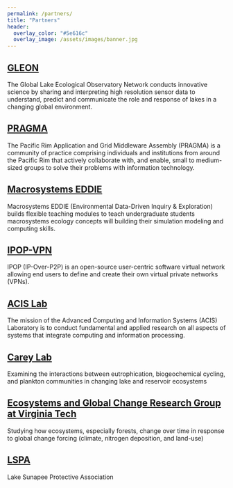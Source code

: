```yaml
---
permalink: /partners/
title: "Partners"
header:
  overlay_color: "#5e616c"
  overlay_image: /assets/images/banner.jpg
---
```


## [<i class="fa fa-link" aria-hidden="true"></i> GLEON](http://gleon.org)  
The Global Lake Ecological Observatory Network conducts innovative science by sharing and interpreting high resolution sensor data to understand, predict and communicate the role and response of lakes in a changing global environment.
## [<i class="fa fa-link" aria-hidden="true"></i> PRAGMA](http://pragma-grid.net)  
The Pacific Rim Application and Grid Middleware Assembly (PRAGMA) is a community of practice comprising individuals and institutions from around the Pacific Rim that actively collaborate with, and enable, small to medium-sized groups to solve their problems with information technology.
## [<i class="fa fa-link" aria-hidden="true"></i> Macrosystems EDDIE](macrosystemseddie.org)  
Macrosystems EDDIE (Environmental Data-Driven Inquiry & Exploration) builds flexible teaching modules to teach undergraduate students macrosystems ecology concepts will building their simulation modeling and computing skills.
## [<i class="fa fa-link" aria-hidden="true"></i> IPOP-VPN](http://ipop-project.org)  
IPOP (IP-Over-P2P) is an open-source user-centric software virtual network allowing end users to define and create their own virtual private networks (VPNs).
## [<i class="fa fa-link" aria-hidden="true"></i> ACIS Lab](http://acis.ufl.edu)  
The mission of the Advanced Computing and Information Systems (ACIS) Laboratory is to conduct fundamental and applied research on all aspects of systems that integrate computing and information processing.
## [<i class="fa fa-link" aria-hidden="true"></i> Carey Lab](http://carey.biol.vt.edu)  
Examining the interactions between eutrophication, biogeochemical cycling, and plankton communities in changing lake and reservoir ecosystems
## [<i class="fa fa-link" aria-hidden="true"></i> Ecosystems and Global Change Research Group at Virginia Tech](http://epics.frec.vt.edu)  
Studying how ecosystems, especially forests, change over time in response to global change forcing (climate, nitrogen deposition, and land-use) 
## [<i class="fa fa-link" aria-hidden="true"></i> LSPA](http://www.lakesunapee.org/)  
Lake Sunapee Protective Association
